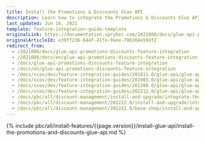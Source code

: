 ```yaml
---
title: Install the Promotions & Discounts Glue API
description: Learn how to integrate the Promotions & Discounts Glue API into a Spryker project.
last_updated: Jun 16, 2021
template: feature-integration-guide-template
originalLink: https://documentation.spryker.com/2021080/docs/glue-api-promotions-discounts-feature-integration
originalArticleId: e39ff236-644f-41fe-9aee-796304a59df2
redirect_from:
  - /2021080/docs/glue-api-promotions-discounts-feature-integration
  - /2021080/docs/en/glue-api-promotions-discounts-feature-integration
  - /docs/glue-api-promotions-discounts-feature-integration
  - /docs/en/glue-api-promotions-discounts-feature-integration
  - /docs/scos/dev/feature-integration-guides/201811.0/glue-api/glue-api-promotions-and-discounts-feature-integration.html
  - /docs/scos/dev/feature-integration-guides/201903.0/glue-api/glue-api-promotions-and-discounts-feature-integration.html
  - /docs/scos/dev/feature-integration-guides/202200.0/glue-api/glue-api-promotions-and-discounts-feature-integration.html
  - /docs/scos/dev/feature-integration-guides/202212.0/glue-api/glue-api-promotions-and-discounts-feature-integration.html
  - /docs/pbc/all/discount-management/install-and-upgrade/integrate-the-promotions-and-discounts-glue-api.html
  - /docs/pbc/all/discount-management/202212.0/install-and-upgrade/integrate-the-promotions-and-discounts-glue-api.html  
  - /docs/pbc/all/discount-management/202212.0/base-shop/install-and-upgrade/integrate-the-promotions-and-discounts-glue-api.html
---
```


{% include pbc/all/install-features/{{page.version}}/install-glue-api/install-the-promotions-and-discounts-glue-api.md %} <!-- To edit, see /_includes/pbc/all/install-features/202212.0/install-glue-api/install-the-promotions-and-discounts-glue-api.md -->

